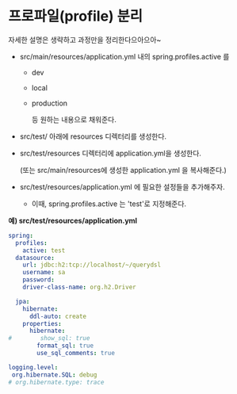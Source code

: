 # 프로파일(profile) 분리

자세한 설명은 생략하고 과정만을 정리한다으아으아~  

- src/main/resources/application.yml 내의 spring.profiles.active 를 

  - dev

  - local

  - production 

    등 원하는 내용으로 채워준다.

- src/test/ 아래에 resources 디렉터리를 생성한다.

- src/test/resources 디렉터리에 application.yml을 생성한다.  

  (또는 src/main/resources에 생성한 application.yml 을 복사해준다.)  

- src/test/resources/application.yml 에 필요한 설정들을 추가해주자.

  - 이때, spring.profiles.active 는 'test'로 지정해준다.

**예) src/test/resources/application.yml**

```yaml
spring:
  profiles:
    active: test
  datasource:
    url: jdbc:h2:tcp://localhost/~/querydsl
    username: sa
    password:
    driver-class-name: org.h2.Driver

  jpa:
    hibernate:
      ddl-auto: create
    properties:
      hibernate:
#        show_sql: true
        format_sql: true
        use_sql_comments: true

logging.level:
 org.hibernate.SQL: debug
# org.hibernate.type: trace
```



